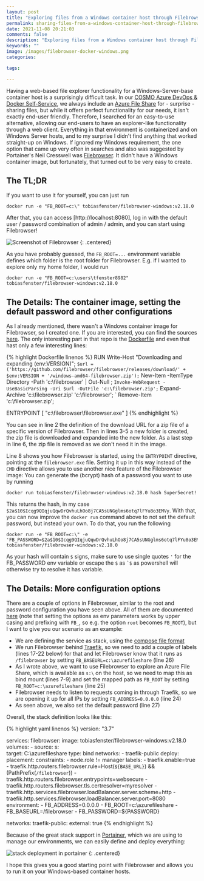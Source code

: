 ```yaml
---
layout: post
title: "Exploring files from a Windows container host through Filebrowser"
permalink: sharing-files-from-a-windows-container-host-through-filebrowser
date: 2021-11-08 20:21:03
comments: false
description: "Exploring files from a Windows container host through Filebrowser"
keywords: ""
image: /images/filebrowser-docker-windows.png
categories:

tags:

---
```


Having a web-based file explorer functionality for a Windows-Server-base container host is a surprisingly difficult task. In our [COSMO Azure DevOps & Docker Self-Service][self-service], we always include an [Azure File Share][afs] for - surprise - sharing files, but while it offers perfect functionality for our needs, it isn't exactly end-user friendly. Therefore, I searched for an easy-to-use alternative, allowing our end-users to have an explorer-like functionality through a web client. Everything in that environment is containerized and on Windows Server hosts, and to my surprise I didn't find anything that worked straight-up on Windows. If ignored my Windows requirement, the one option that came up very often in searches and also was suggested by Portainer's Neil Cresswell was [Filebrowser][filebrowser]. It didn't have a Windows container image, but fortunately, that turned out to be very easy to create.

## The TL;DR

If you want to use it for yourself, you can just run 

```
docker run -e "FB_ROOT=c:\" tobiasfenster/filebrowser-windows:v2.18.0
```

After that, you can access [http://localhost:8080], log in with the default user / password combination of admin / admin, and you can start using Filebrowser! 

![Screenshot of Filebrowser](/images/filebrowser-screenshot.png)
{: .centered}

As you have probably guessed, the `FB_ROOT=...` environment variable defines which folder is the root folder for Filebrowser. E.g. if I wanted to explore only my home folder, I would run 

```
docker run -e "FB_ROOT=c:\users\tfenster8982" tobiasfenster/filebrowser-windows:v2.18.0
```

## The Details: The container image, setting the default password and other configurations

As I already mentioned, there wasn't a Windows container image for Filebrowser, so I created one. If you are interested, you can find the sources [here][github]. The only interesting part in that repo is the [Dockerfile][dockerfile] and even that hast only a few interesting lines:

{% highlight Dockerfile linenos %}
RUN Write-Host "Downloading and expanding $($env:VERSION)"; `
    $url = ('https://github.com/filebrowser/filebrowser/releases/download/' + $env:VERSION + '/windows-amd64-filebrowser.zip'); `
    New-Item -ItemType Directory -Path 'c:\filebrowser' | Out-Null ; `
    Invoke-WebRequest -UseBasicParsing -Uri $url -OutFile 'c:\filebrowser.zip'; `
    Expand-Archive 'c:\filebrowser.zip' 'c:\filebrowser'; `
    Remove-Item 'c:\filebrowser.zip'; 

ENTRYPOINT [ "c:\\filebrowser\\filebrowser.exe" ]
{% endhighlight %}

You can see in line 2 the definition of the download URL for a zip file of a specific version of Filebrowser. Then in lines 3-5 a new folder is created, the zip file is downloaded and expanded into the new folder. As a last step in line 6, the zip file is removed as we don't need it in the image. 

Line 8 shows you how Filebrowser is started, using the `ENTRYPOINT` directive, pointing at the `filebrowser.exe` file. Setting it up in this way instead of the `CMD` directive allows you to use another nice feature of the Filebrowser image: You can generate the (bcrypt) hash of a password you want to use by running 

```
docker run tobiasfenster/filebrowser-windows:v2.18.0 hash Super5ecret!
```

This returns the hash, in my case `$2a$10$Icqg9QIqjuQqwDrQvhuLhOo8j7CA5sUNGglms6otq7lFYu8o3EMVy`. With that, you can now improve the `docker run` command above to not set the default password, but instead your own. To do that, you run the following

```
docker run -e "FB_ROOT=c:\" -e 'FB_PASSWORD=$2a$10$Icqg9QIqjuQqwDrQvhuLhOo8j7CA5sUNGglms6otq7lFYu8o3EMVy' tobiasfenster/filebrowser-windows:v2.18.0
```

As your hash will contain `$` signs, make sure to use single quotes `'` for the FB_PASSWORD env variable or escape the `$` as `` `$ `` as powershell will otherwise try to resolve it has variable.

## The Details: More configuration options

There are a couple of options in Filebrowser, similar to the root and password configuration you have seen above. All of them are documented [here][options] (note that setting the options as env parameters works by upper casing and prefixing with `FB_`, so e.g. the option `root` becomes `FB_ROOT`), but I want to give you our scenario as an example: 

- We are defining the service as stack, using the [compose file format][compose]
- We run Filebrowser behind [Traefik][traefik], so we need to add a couple of labels (lines 17-22 below) for that and let Filebrowser know that it runs as `/filebrowser` by setting `FB_BASEURL=c:\azurefileshare` (line 26)
- As I wrote above, we want to use Filebrowser to explore an Azure File Share, which is available as `s:\` on the host, so we need to map this as bind mount (lines 7-9) and set the mapped path as `FB_ROOT` by setting `FB_ROOT=c:\azurefileshare` (line 25)
- Filebrowser needs to listen to requests coming in through Traefik, so we are opening it up for all IPs by setting `FB_ADDRESS=0.0.0.0` (line 24)
- As seen above, we also set the default password (line 27)

Overall, the stack definition looks like this:

{% highlight yaml linenos %}
version: "3.7"

services:
  filebrowser:
    image: tobiasfenster/filebrowser-windows:v2.18.0
    volumes:
      - source: s:\
        target: C:\azurefileshare
        type: bind
    networks:
      - traefik-public
    deploy:
      placement:
        constraints:
          - node.role != manager
      labels:
        - traefik.enable=true
        - traefik.http.routers.filebrowser.rule=Host(`${BASE_URL}`) && (PathPrefix(`/filebrowser`))
        - traefik.http.routers.filebrowser.entrypoints=websecure
        - traefik.http.routers.filebrowser.tls.certresolver=myresolver
        - traefik.http.services.filebrowser.loadBalancer.server.scheme=http
        - traefik.http.services.filebrowser.loadBalancer.server.port=8080
    environment:
      - FB_ADDRESS=0.0.0.0
      - FB_ROOT=c:\azurefileshare
      - FB_BASEURL=/filebrowser
      - FB_PASSWORD=${PASSWORD}
        
networks:
  traefik-public:
    external: true
{% endhighlight %}

Because of the great stack support in [Portainer][portainer], which we are using to manage our environments, we can easily define and deploy everything:

![stack deployment in portainer](/images/stack.png)
{: .centered}

I hope this gives you a good starting point with Filebrowser and allows you to run it on your Windows-based container hosts.

[self-service]: http://marketplace.cosmoconsult.com/product/?id=345E2CCC-C480-4DB3-9309-3FCD4065CED4
[afs]: https://docs.microsoft.com/en-us/azure/storage/files/storage-files-introduction
[filebrowser]: https://filebrowser.org/
[github]: https://github.com/tfenster/filebrowser-windows
[dockerfile]: https://github.com/tfenster/filebrowser-windows/blob/main/Dockerfile
[options]: https://filebrowser.org/cli/filebrowser#options
[compose]: https://docs.docker.com/compose/compose-file/
[traefik]: https://traefik.io
[portainer]: https://portainer.io